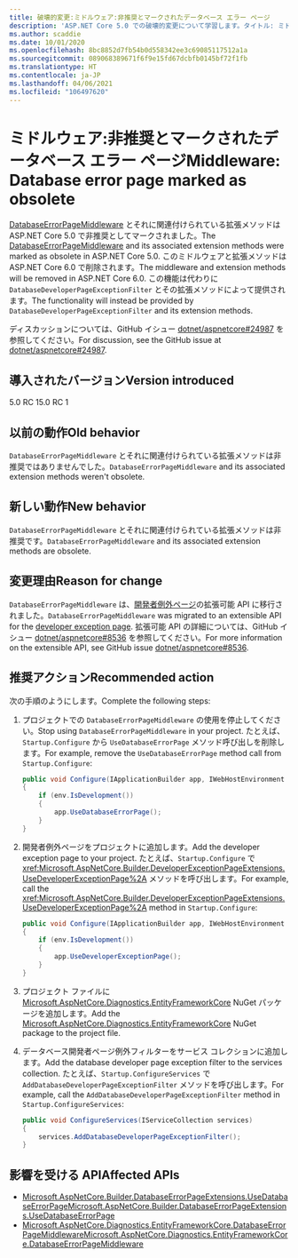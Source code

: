 ```yaml
---
title: 破壊的変更:ミドルウェア:非推奨とマークされたデータベース エラー ページ
description: 'ASP.NET Core 5.0 での破壊的変更について学習します。タイトル: ミドルウェア:非推奨とマークされたデータベース エラー ページ'
ms.author: scaddie
ms.date: 10/01/2020
ms.openlocfilehash: 8bc8852d7fb54b0d558342ee3c69085117512a1a
ms.sourcegitcommit: 089068389671f6f9e15fd67dcbfb0145bf72f1fb
ms.translationtype: HT
ms.contentlocale: ja-JP
ms.lasthandoff: 04/06/2021
ms.locfileid: "106497620"
---
```

# <a name="middleware-database-error-page-marked-as-obsolete"></a><span data-ttu-id="d6b0e-103">ミドルウェア:非推奨とマークされたデータベース エラー ページ</span><span class="sxs-lookup"><span data-stu-id="d6b0e-103">Middleware: Database error page marked as obsolete</span></span>

<span data-ttu-id="d6b0e-104">[DatabaseErrorPageMiddleware](/dotnet/api/microsoft.aspnetcore.diagnostics.entityframeworkcore.databaseerrorpagemiddleware?view=aspnetcore-3.0) とそれに関連付けられている拡張メソッドは ASP.NET Core 5.0 で非推奨としてマークされました。</span><span class="sxs-lookup"><span data-stu-id="d6b0e-104">The [DatabaseErrorPageMiddleware](/dotnet/api/microsoft.aspnetcore.diagnostics.entityframeworkcore.databaseerrorpagemiddleware?view=aspnetcore-3.0) and its associated extension methods were marked as obsolete in ASP.NET Core 5.0.</span></span> <span data-ttu-id="d6b0e-105">このミドルウェアと拡張メソッドは ASP.NET Core 6.0 で削除されます。</span><span class="sxs-lookup"><span data-stu-id="d6b0e-105">The middleware and extension methods will be removed in ASP.NET Core 6.0.</span></span> <span data-ttu-id="d6b0e-106">この機能は代わりに `DatabaseDeveloperPageExceptionFilter` とその拡張メソッドによって提供されます。</span><span class="sxs-lookup"><span data-stu-id="d6b0e-106">The functionality will instead be provided by `DatabaseDeveloperPageExceptionFilter` and its extension methods.</span></span>

<span data-ttu-id="d6b0e-107">ディスカッションについては、GitHub イシュー [dotnet/aspnetcore#24987](https://github.com/dotnet/aspnetcore/issues/24987) を参照してください。</span><span class="sxs-lookup"><span data-stu-id="d6b0e-107">For discussion, see the GitHub issue at [dotnet/aspnetcore#24987](https://github.com/dotnet/aspnetcore/issues/24987).</span></span>

## <a name="version-introduced"></a><span data-ttu-id="d6b0e-108">導入されたバージョン</span><span class="sxs-lookup"><span data-stu-id="d6b0e-108">Version introduced</span></span>

<span data-ttu-id="d6b0e-109">5.0 RC 1</span><span class="sxs-lookup"><span data-stu-id="d6b0e-109">5.0 RC 1</span></span>

## <a name="old-behavior"></a><span data-ttu-id="d6b0e-110">以前の動作</span><span class="sxs-lookup"><span data-stu-id="d6b0e-110">Old behavior</span></span>

<span data-ttu-id="d6b0e-111">`DatabaseErrorPageMiddleware` とそれに関連付けられている拡張メソッドは非推奨ではありませんでした。</span><span class="sxs-lookup"><span data-stu-id="d6b0e-111">`DatabaseErrorPageMiddleware` and its associated extension methods weren't obsolete.</span></span>

## <a name="new-behavior"></a><span data-ttu-id="d6b0e-112">新しい動作</span><span class="sxs-lookup"><span data-stu-id="d6b0e-112">New behavior</span></span>

<span data-ttu-id="d6b0e-113">`DatabaseErrorPageMiddleware` とそれに関連付けられている拡張メソッドは非推奨です。</span><span class="sxs-lookup"><span data-stu-id="d6b0e-113">`DatabaseErrorPageMiddleware` and its associated extension methods are obsolete.</span></span>

## <a name="reason-for-change"></a><span data-ttu-id="d6b0e-114">変更理由</span><span class="sxs-lookup"><span data-stu-id="d6b0e-114">Reason for change</span></span>

<span data-ttu-id="d6b0e-115">`DatabaseErrorPageMiddleware` は、[開発者例外ページ](/aspnet/core/fundamentals/error-handling#developer-exception-page)の拡張可能 API に移行されました。</span><span class="sxs-lookup"><span data-stu-id="d6b0e-115">`DatabaseErrorPageMiddleware` was migrated to an extensible API for the [developer exception page](/aspnet/core/fundamentals/error-handling#developer-exception-page).</span></span> <span data-ttu-id="d6b0e-116">拡張可能 API の詳細については、GitHub イシュー [dotnet/aspnetcore#8536](https://github.com/dotnet/aspnetcore/issues/8536) を参照してください。</span><span class="sxs-lookup"><span data-stu-id="d6b0e-116">For more information on the extensible API, see GitHub issue [dotnet/aspnetcore#8536](https://github.com/dotnet/aspnetcore/issues/8536).</span></span>

## <a name="recommended-action"></a><span data-ttu-id="d6b0e-117">推奨アクション</span><span class="sxs-lookup"><span data-stu-id="d6b0e-117">Recommended action</span></span>

<span data-ttu-id="d6b0e-118">次の手順のようにします。</span><span class="sxs-lookup"><span data-stu-id="d6b0e-118">Complete the following steps:</span></span>

1. <span data-ttu-id="d6b0e-119">プロジェクトでの `DatabaseErrorPageMiddleware` の使用を停止してください。</span><span class="sxs-lookup"><span data-stu-id="d6b0e-119">Stop using `DatabaseErrorPageMiddleware` in your project.</span></span> <span data-ttu-id="d6b0e-120">たとえば、`Startup.Configure` から `UseDatabaseErrorPage` メソッド呼び出しを削除します。</span><span class="sxs-lookup"><span data-stu-id="d6b0e-120">For example, remove the `UseDatabaseErrorPage` method call from `Startup.Configure`:</span></span>

    ```csharp
    public void Configure(IApplicationBuilder app, IWebHostEnvironment env)
    {
        if (env.IsDevelopment())
        {
            app.UseDatabaseErrorPage();
        }
    }
    ```

1. <span data-ttu-id="d6b0e-121">開発者例外ページをプロジェクトに追加します。</span><span class="sxs-lookup"><span data-stu-id="d6b0e-121">Add the developer exception page to your project.</span></span> <span data-ttu-id="d6b0e-122">たとえば、`Startup.Configure` で <xref:Microsoft.AspNetCore.Builder.DeveloperExceptionPageExtensions.UseDeveloperExceptionPage%2A> メソッドを呼び出します。</span><span class="sxs-lookup"><span data-stu-id="d6b0e-122">For example, call the <xref:Microsoft.AspNetCore.Builder.DeveloperExceptionPageExtensions.UseDeveloperExceptionPage%2A> method in `Startup.Configure`:</span></span>

    ```csharp
    public void Configure(IApplicationBuilder app, IWebHostEnvironment env)
    {
        if (env.IsDevelopment())
        {
            app.UseDeveloperExceptionPage();
        }
    }
    ```

1. <span data-ttu-id="d6b0e-123">プロジェクト ファイルに [Microsoft.AspNetCore.Diagnostics.EntityFrameworkCore](https://www.nuget.org/packages/Microsoft.AspNetCore.Diagnostics.EntityFrameworkCore) NuGet パッケージを追加します。</span><span class="sxs-lookup"><span data-stu-id="d6b0e-123">Add the [Microsoft.AspNetCore.Diagnostics.EntityFrameworkCore](https://www.nuget.org/packages/Microsoft.AspNetCore.Diagnostics.EntityFrameworkCore) NuGet package to the project file.</span></span>

1. <span data-ttu-id="d6b0e-124">データベース開発者ページ例外フィルターをサービス コレクションに追加します。</span><span class="sxs-lookup"><span data-stu-id="d6b0e-124">Add the database developer page exception filter to the services collection.</span></span> <span data-ttu-id="d6b0e-125">たとえば、`Startup.ConfigureServices` で `AddDatabaseDeveloperPageExceptionFilter` メソッドを呼び出します。</span><span class="sxs-lookup"><span data-stu-id="d6b0e-125">For example, call the `AddDatabaseDeveloperPageExceptionFilter` method in `Startup.ConfigureServices`:</span></span>

    ```csharp
    public void ConfigureServices(IServiceCollection services)
    {
        services.AddDatabaseDeveloperPageExceptionFilter();
    }
    ```

## <a name="affected-apis"></a><span data-ttu-id="d6b0e-126">影響を受ける API</span><span class="sxs-lookup"><span data-stu-id="d6b0e-126">Affected APIs</span></span>

- [<span data-ttu-id="d6b0e-127">Microsoft.AspNetCore.Builder.DatabaseErrorPageExtensions.UseDatabaseErrorPage</span><span class="sxs-lookup"><span data-stu-id="d6b0e-127">Microsoft.AspNetCore.Builder.DatabaseErrorPageExtensions.UseDatabaseErrorPage</span></span>](/dotnet/api/microsoft.aspnetcore.builder.databaseerrorpageextensions.usedatabaseerrorpage?view=aspnetcore-3.0)
- [<span data-ttu-id="d6b0e-128">Microsoft.AspNetCore.Diagnostics.EntityFrameworkCore.DatabaseErrorPageMiddleware</span><span class="sxs-lookup"><span data-stu-id="d6b0e-128">Microsoft.AspNetCore.Diagnostics.EntityFrameworkCore.DatabaseErrorPageMiddleware</span></span>](/dotnet/api/microsoft.aspnetcore.diagnostics.entityframeworkcore.databaseerrorpagemiddleware?view=aspnetcore-3.0)

<!--

### Category

ASP.NET Core

### Affected APIs

- `Overload:Microsoft.AspNetCore.Builder.DatabaseErrorPageExtensions.UseDatabaseErrorPage`
- `T:Microsoft.AspNetCore.Diagnostics.EntityFrameworkCore.DatabaseErrorPageMiddleware`

-->
